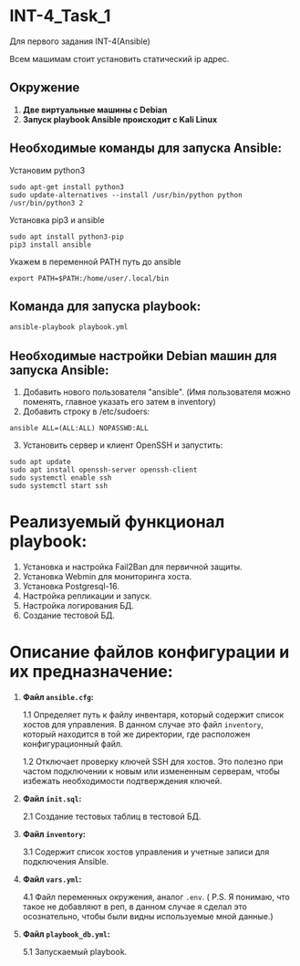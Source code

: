 # INT-4_Task_1
Для первого задания INT-4(Ansible)

Всем машимам стоит установить статический ip адрес. 

## Окружение

1. **Две виртуальные машины с Debian**
2. **Запуск playbook Ansible происходит с Kali Linux**


## Необходимые команды для запуска Ansible:


Установим python3

```
sudo apt-get install python3
sudo update-alternatives --install /usr/bin/python python /usr/bin/python3 2
```

Установка pip3 и ansible

```
sudo apt install python3-pip
pip3 install ansible
```

Укажем в переменной PATH путь до ansible
```
export PATH=$PATH:/home/user/.local/bin
```


## Команда для запуска playbook:

```bash
ansible-playbook playbook.yml
```

## Необходимые настройки Debian машин для запуска Ansible:

1. Добавить нового пользователя "ansible". (Имя пользователя можно поменять, главное указать его затем в inventory)
2. Добавить строку в /etc/sudoers:

```
ansible ALL=(ALL:ALL) NOPASSWD:ALL
```
3. Установить сервер и клиент OpenSSH и запустить:

```
sudo apt update
sudo apt install openssh-server openssh-client
sudo systemctl enable ssh
sudo systemctl start ssh
```

# Реализуемый функционал playbook:

1. Установка и настройка Fail2Ban для первичной защиты.
2. Установка Webmin для мониторинга хоста.
3. Установка Postgresql-16.
4. Настройка репликации и запуск.
5. Настройка логирования БД.
6. Создание тестовой БД.

# Описание файлов конфигурации и их предназначение:

1. **Файл `ansible.cfg`:**
   
   1.1 Определяет путь к файлу инвентаря, который содержит список хостов для управления. В данном случае это файл `inventory`, который находится в той же директории, где расположен конфигурационный файл.
   
   1.2 Отключает проверку ключей SSH для хостов. Это полезно при частом подключении к новым или измененным серверам, чтобы избежать необходимости подтверждения ключей.

2. **Файл `init.sql`:**
   
   2.1 Создание тестовых таблиц в тестовой БД.

3. **Файл `inventory`:**
   
   3.1 Содержит список хостов управления и учетные записи для подключения Ansible.

4. **Файл `vars.yml`:**
   
   4.1 Файл переменных окружения, аналог `.env`. ( P.S. Я понимаю, что такое не добавляют в реп, в данном случае я сделал это осознательно, чтобы были видны используемые мной данные.)

5. **Файл `playbook_db.yml`:**
    
   5.1 Запускаемый playbook.

